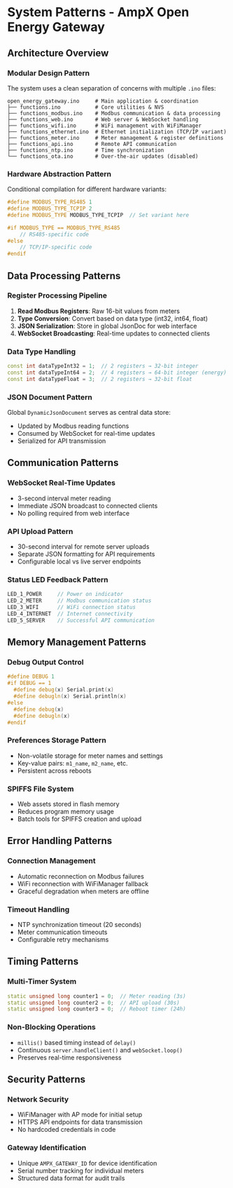 # System Patterns - AmpX Open Energy Gateway

## Architecture Overview

### Modular Design Pattern
The system uses a clean separation of concerns with multiple `.ino` files:

```
open_energy_gateway.ino     # Main application & coordination
├── functions.ino           # Core utilities & NVS
├── functions_modbus.ino    # Modbus communication & data processing
├── functions_web.ino       # Web server & WebSocket handling
├── functions_wifi.ino      # WiFi management with WiFiManager
├── functions_ethernet.ino  # Ethernet initialization (TCP/IP variant)
├── functions_meter.ino     # Meter management & register definitions
├── functions_api.ino       # Remote API communication
├── functions_ntp.ino       # Time synchronization
└── functions_ota.ino       # Over-the-air updates (disabled)
```

### Hardware Abstraction Pattern
Conditional compilation for different hardware variants:
```cpp
#define MODBUS_TYPE_RS485 1
#define MODBUS_TYPE_TCPIP 2
#define MODBUS_TYPE MODBUS_TYPE_TCPIP  // Set variant here

#if MODBUS_TYPE == MODBUS_TYPE_RS485
    // RS485-specific code
#else
    // TCP/IP-specific code
#endif
```

## Data Processing Patterns

### Register Processing Pipeline
1. **Read Modbus Registers**: Raw 16-bit values from meters
2. **Type Conversion**: Convert based on data type (int32, int64, float)
3. **JSON Serialization**: Store in global JsonDoc for web interface
4. **WebSocket Broadcasting**: Real-time updates to connected clients

### Data Type Handling
```cpp
const int dataTypeInt32 = 1;  // 2 registers → 32-bit integer
const int dataTypeInt64 = 2;  // 4 registers → 64-bit integer (energy)
const int dataTypeFloat = 3;  // 2 registers → 32-bit float
```

### JSON Document Pattern
Global `DynamicJsonDocument` serves as central data store:
- Updated by Modbus reading functions
- Consumed by WebSocket for real-time updates
- Serialized for API transmission

## Communication Patterns

### WebSocket Real-Time Updates
- 3-second interval meter reading
- Immediate JSON broadcast to connected clients
- No polling required from web interface

### API Upload Pattern
- 30-second interval for remote server uploads
- Separate JSON formatting for API requirements
- Configurable local vs live server endpoints

### Status LED Feedback Pattern
```cpp
LED_1_POWER     // Power on indicator
LED_2_METER     // Modbus communication status
LED_3_WIFI      // WiFi connection status
LED_4_INTERNET  // Internet connectivity
LED_5_SERVER    // Successful API communication
```

## Memory Management Patterns

### Debug Output Control
```cpp
#define DEBUG 1
#if DEBUG == 1
  #define debug(x) Serial.print(x)
  #define debugln(x) Serial.println(x)
#else
  #define debug(x)
  #define debugln(x)
#endif
```

### Preferences Storage Pattern
- Non-volatile storage for meter names and settings
- Key-value pairs: `m1_name`, `m2_name`, etc.
- Persistent across reboots

### SPIFFS File System
- Web assets stored in flash memory
- Reduces program memory usage
- Batch tools for SPIFFS creation and upload

## Error Handling Patterns

### Connection Management
- Automatic reconnection on Modbus failures
- WiFi reconnection with WiFiManager fallback
- Graceful degradation when meters are offline

### Timeout Handling
- NTP synchronization timeout (20 seconds)
- Meter communication timeouts
- Configurable retry mechanisms

## Timing Patterns

### Multi-Timer System
```cpp
static unsigned long counter1 = 0;  // Meter reading (3s)
static unsigned long counter2 = 0;  // API upload (30s)
static unsigned long counter3 = 0;  // Reboot timer (24h)
```

### Non-Blocking Operations
- `millis()` based timing instead of `delay()`
- Continuous `server.handleClient()` and `webSocket.loop()`
- Preserves real-time responsiveness

## Security Patterns

### Network Security
- WiFiManager with AP mode for initial setup
- HTTPS API endpoints for data transmission
- No hardcoded credentials in code

### Gateway Identification
- Unique `AMPX_GATEWAY_ID` for device identification
- Serial number tracking for individual meters
- Structured data format for audit trails

